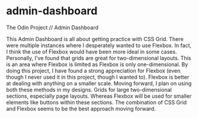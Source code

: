 # admin-dashboard
The Odin Project // Admin Dashboard

This Admin Dashboard is all about getting practice with CSS Grid. There were multiple instances where I desperately wanted to use Flexbox. In fact, I think the use of Flexbox would have been more ideal in some cases. Personally, I've found that grids are great for two-dimensional layouts. This is an area where Flexbox is limited as Flexbox is only one-dimensional. By doing this project, I have found a strong appreciation for Flexbox (even though I never used it in this project, though I wanted to). Flexbox is better at dealing with anything on a smaller scale. Moving forward, I plan on using both these methods in my designs. Grids for large two-dimensional sections, especially page layouts. Whereas Flexbox will be used for smaller elements like buttons within these sections. The combination of CSS Grid and Flexbox seems to be the best approach moving forward.
